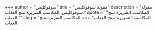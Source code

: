 +++
author = "سوفوكليس"
title = "مقولة سوفوكليس"
description = "مقولة سوفوكليس: المكاسب الشريرة تنتج العقاب."
quote = '''المكاسب الشريرة تنتج العقاب.'''
slug = "المكاسب-الشريرة-تنتج-العقاب"
+++
المكاسب الشريرة تنتج العقاب.
